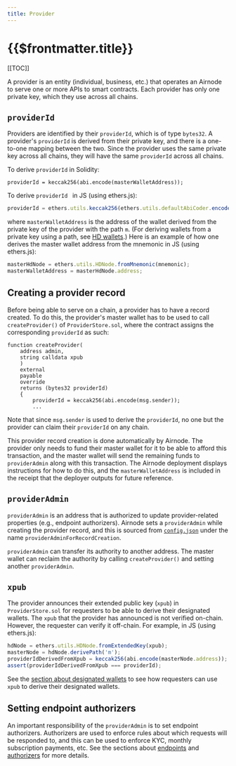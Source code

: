 ```yaml
---
title: Provider
---
```


# {{$frontmatter.title}}

[[TOC]]

A provider is an entity (individual, business, etc.) that operates an Airnode to serve one or more APIs to smart contracts.
Each provider has only one private key, which they use across all chains.

## `providerId`

Providers are identified by their `providerId`, which is of type `bytes32`.
A provider's `providerId` is derived from their private key, and there is a one-to-one mapping between the two.
Since the provider uses the same private key across all chains, they will have the same `providerId` across all chains.


To derive `providerId` in Solidity:
```solidity
providerId = keccak256(abi.encode(masterWalletAddress));
```
To derive `providerId ` in JS (using ethers.js):
```js
providerId = ethers.utils.keccak256(ethers.utils.defaultAbiCoder.encode(['address'], [masterWalletAddress]));
```
where `masterWalletAddress` is the address of the wallet derived from the private key of the provider with the path `m`.
(For deriving wallets from a private key using a path, see [HD wallets](https://github.com/ethereumbook/ethereumbook/blob/develop/05wallets.asciidoc#hd_wallets).)
Here is an example of how one derives the master wallet address from the mnemonic in JS (using ethers.js):
```js
masterHdNode = ethers.utils.HDNode.fromMnemonic(mnemonic);
masterWalletAddress = masterHdNode.address;
```

## Creating a provider record

Before being able to serve on a chain, a provider has to have a record created.
To do this, the provider's master wallet has to be used to call `createProvider()` of `ProviderStore.sol`, where the contract assigns the corresponding `providerId` as such:

```solidity
function createProvider(
    address admin,
    string calldata xpub
    )
    external
    payable
    override
    returns (bytes32 providerId)
    {
        providerId = keccak256(abi.encode(msg.sender));
        ...
```

Note that since `msg.sender` is used to derive the `providerId`, no one but the provider can claim their `providerId` on any chain.

This provider record creation is done automatically by Airnode.
The provider only needs to fund their master wallet for it to be able to afford this transaction, and the master wallet will send the remaining funds to `providerAdmin` along with this transaction.
The Airnode deployment displays instructions for how to do this, and the `masterWalletAddress` is included in the receipt that the deployer outputs for future reference. 

## `providerAdmin`

`providerAdmin` is an address that is authorized to update provider-related properties (e.g., endpoint authorizers).
Airnode sets a `providerAdmin` while creating the provider record, and this is sourced from [`config.json`](/airnode/config-json.md) under the name `providerAdminForRecordCreation`.

`providerAdmin` can transfer its authority to another address.
The master wallet can reclaim the authority by calling `createProvider()` and setting another `providerAdmin`.

## `xpub`

The provider announces their extended public key (`xpub`) in `ProviderStore.sol` for requesters to be able to derive their designated wallets.
The `xpub` that the provider has announced is not verified on-chain.
However, the requester can verify it off-chain.
For example, in JS (using ethers.js):
```js
hdNode = ethers.utils.HDNode.fromExtendedKey(xpub);
masterNode = hdNode.derivePath('m');
providerIdDerivedFromXpub = keccak256(abi.encode(masterNode.address));
assert(providerIdDerivedFromXpub === providerId);
```

See the [section about designated wallets](/request-response-protocol/designated-wallet.md) to see how requesters can use `xpub` to derive their designated wallets.

## Setting endpoint authorizers

An important responsibility of the `providerAdmin` is to set endpoint authorizers.
Authorizers are used to enforce rules about which requests will be responded to, and this can be used to enforce KYC, monthly subscription payments, etc.
See the sections about [endpoints](/request-response-protocol/endpoint.md) and [authorizers](/request-response-protocol/authorizer.md) for more details.
